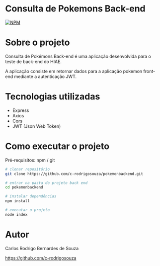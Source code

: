 # Consulta de Pokemons Back-end
[![NPM](https://img.shields.io/npm/l/react)](https://github.com/c-rodrigosouza/pokemonbackend/blob/main/LICENSE) 

# Sobre o projeto

Consulta de Pokémons Back-end é uma aplicação desenvolvida para o teste de back-end do HIAE.

A aplicação consiste em retornar dados para a aplicação pokemon front-end mediante a autenticação JWT.

# Tecnologias utilizadas
- Express 
- Axios
- Cors
- JWT (Json Web Token)

# Como executar o projeto

Pré-requisitos: npm / git

```bash
# clonar repositório
git clone https://github.com/c-rodrigosouza/pokemonbackend.git

# entrar na pasta do projeto back end
cd pokemonbackend

# instalar dependências
npm install

# executar o projeto
node index
```

# Autor

Carlos Rodrigo Bernardes de Souza

https://github.com/c-rodrigosouza
